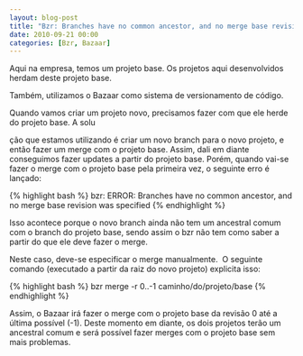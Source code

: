 ```yaml
---
layout: blog-post
title: "Bzr: Branches have no common ancestor, and no merge base revision was specified"
date: 2010-09-21 00:00
categories: [Bzr, Bazaar]
---
```

Aqui na empresa, temos um projeto base. Os projetos aqui desenvolvidos herdam deste projeto base.

Também, utilizamos o Bazaar como sistema de versionamento de código.

Quando vamos criar um projeto novo, precisamos fazer com que ele herde do projeto base. A solu

ção que estamos utilizando é criar um novo branch para o novo projeto, e então fazer um merge com o projeto base. Assim, dali em diante conseguimos fazer updates a partir do projeto base. Porém, quando vai-se fazer o merge com o projeto base pela primeira vez, o seguinte erro é lançado:

{% highlight bash %}
bzr: ERROR: Branches have no common ancestor, and no merge base revision was specified
{% endhighlight %}

Isso acontece porque o novo branch ainda não tem um ancestral comum com o branch do projeto base, sendo assim o bzr não tem como saber a partir do que ele deve fazer o merge.

Neste caso, deve-se especificar o merge manualmente.  O seguinte comando (executado a partir da raiz do novo projeto) explicita isso:

{% highlight bash %}
bzr merge -r 0..-1 caminho/do/projeto/base
{% endhighlight %}

Assim, o Bazaar irá fazer o merge com o projeto base da revisão 0 até a última possí­vel (-1). Deste momento em diante, os dois projetos terão um ancestral comum e será possí­vel fazer merges com o projeto base sem mais problemas.
